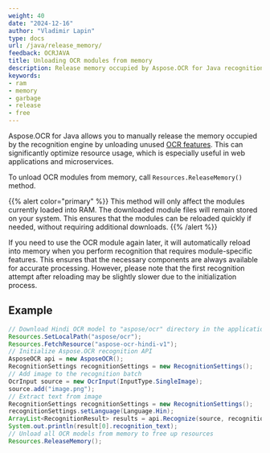 ```yaml
---
weight: 40
date: "2024-12-16"
author: "Vladimir Lapin"
type: docs
url: /java/release_memory/
feedback: OCRJAVA
title: Unloading OCR modules from memory
description: Release memory occupied by Aspose.OCR for Java recognition engine by unloading unneeded OCR modules.
keywords:
- ram
- memory
- garbage
- release
- free
---
```


Aspose.OCR for Java allows you to manually release the memory occupied by the recognition engine by unloading unused [OCR features](/ocr/java/modules/). This can significantly optimize resource usage, which is especially useful in web applications and microservices.

To unload OCR modules from memory, call `Resources.ReleaseMemory()` method.

{{% alert color="primary" %}}
This method will only affect the modules currently loaded into RAM. The downloaded module files will remain stored on your system. This ensures that the modules can be reloaded quickly if needed, without requiring additional downloads.
{{% /alert %}}

If you need to use the OCR module again later, it will automatically reload into memory when you perform recognition that requires module-specific features. This ensures that the necessary components are always available for accurate processing. However, please note that the first recognition attempt after reloading may be slightly slower due to the initialization process.

## Example

```java
// Download Hindi OCR model to "aspose/ocr" directory in the application working directory
Resources.SetLocalPath("aspose/ocr");
Resources.FetchResource("aspose-ocr-hindi-v1");
// Initialize Aspose.OCR recognition API
AsposeOCR api = new AsposeOCR();
RecognitionSettings recognitionSettings = new RecognitionSettings();
// Add image to the recognition batch
OcrInput source = new OcrInput(InputType.SingleImage);
source.add("image.png");
// Extract text from image
RecognitionSettings recognitionSettings = new RecognitionSettings();
recognitionSettings.setLanguage(Language.Hin);
ArrayList<RecognitionResult> results = api.Recognize(source, recognitionSettings);
System.out.println(result[0].recognition_text);
// Unload all OCR models from memory to free up resources
Resources.ReleaseMemory();
```

